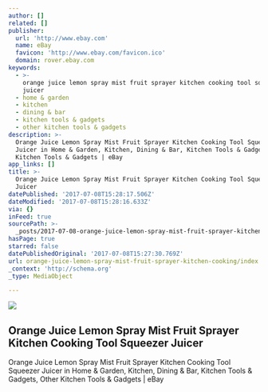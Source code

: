 ```yaml
---
author: []
related: []
publisher:
  url: 'http://www.ebay.com'
  name: eBay
  favicon: 'http://www.ebay.com/favicon.ico'
  domain: rover.ebay.com
keywords:
  - >-
    orange juice lemon spray mist fruit sprayer kitchen cooking tool squeezer
    juicer
  - home & garden
  - kitchen
  - dining & bar
  - kitchen tools & gadgets
  - other kitchen tools & gadgets
description: >-
  Orange Juice Lemon Spray Mist Fruit Sprayer Kitchen Cooking Tool Squeezer
  Juicer in Home & Garden, Kitchen, Dining & Bar, Kitchen Tools & Gadgets, Other
  Kitchen Tools & Gadgets | eBay
app_links: []
title: >-
  Orange Juice Lemon Spray Mist Fruit Sprayer Kitchen Cooking Tool Squeezer
  Juicer
datePublished: '2017-07-08T15:28:17.506Z'
dateModified: '2017-07-08T15:28:16.633Z'
via: {}
inFeed: true
sourcePath: >-
  _posts/2017-07-08-orange-juice-lemon-spray-mist-fruit-sprayer-kitchen-cooking.md
hasPage: true
starred: false
datePublishedOriginal: '2017-07-08T15:27:30.769Z'
url: orange-juice-lemon-spray-mist-fruit-sprayer-kitchen-cooking/index.html
_context: 'http://schema.org'
_type: MediaObject

---
```

<article style=""><img src="https://imgflo.herokuapp.com/graph/2b2431f8e7ba7b0/a35033fdda7023f77dae272175ca22f7/noop.jpg?input=http%3A%2F%2Fthumbs1.ebaystatic.com%2Fd%2Fl225%2Fm%2FmIfup2fIAojhj9LXPJL7qCw.jpg" /><h1>Orange Juice Lemon Spray Mist Fruit Sprayer Kitchen Cooking Tool Squeezer Juicer</h1><p>Orange Juice Lemon Spray Mist Fruit Sprayer Kitchen Cooking Tool Squeezer Juicer in Home &amp; Garden, Kitchen, Dining &amp; Bar, Kitchen Tools &amp; Gadgets, Other Kitchen Tools &amp; Gadgets | eBay</p></article>